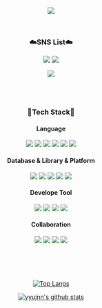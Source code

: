 <div align="center">

<img src="https://capsule-render.vercel.app/api?type=waving&color=0:FFDEE9,150:FF7E9D&height=230&section=header&text=Welcome&fontColor=ffffff&fontSize=60&fontAlignY=35&desc=yyujnn's%20GitHub%20Profile&descAlignY=55" />
</p>
<br>   
    

### ☁️SNS List☁️<br>
<a href="https://www.instagram.com/yujjne/" target="_blank"><img src="https://img.shields.io/badge/Instagram-E4405F?style=flat-square&logo=Instagram&logoColor=white"/></a>
<a href="https://yujjne.tistory.com" target="_blank"><img src="https://img.shields.io/badge/DevBlog-F06B66?style=flat-square&logo=tistory&logoColor=white"/></a>

<a href="mailto:yujin3504@gmail.com" target="_blank"><img src="https://img.shields.io/badge/yujin3504@gmail.com-808080?style=flat-square&logo=Gmail&logoColor=white"/></a>

<br><br>


### 🦋Tech Stack🦋

#### Language
<!-- Language -->
<img src="https://img.shields.io/badge/swift-F54A2A?style=flat-square&logo=swift&logoColor=white"/>
<img src="https://img.shields.io/badge/java-%23ED8B00.svg?style=flat-square&logo=openjdk&logoColor=white"/>
<img src="https://img.shields.io/badge/python-3670A0?style=flat-square&logo=python&logoColor=ffdd54"/>
<img src="https://img.shields.io/badge/Javascript-F7DF1E?style=flat-square&logo=JavaScript&logoColor=black"/>
<img src="https://img.shields.io/badge/HTML-E34F26?style=flat-square&logo=HTML5&logoColor=white"/>
<img src="https://img.shields.io/badge/CSS-1572B6?style=flat-square&logo=CSS3&logoColor=white"/>
<br>

#### Database & Library & Platform
<img src="https://img.shields.io/badge/Firebase-FFCA28?style=flat-square&logo=firebase&logoColor=white">
<img src="https://img.shields.io/badge/mysql-4479A1.svg?style=flat-square&logo=mysql&logoColor=white"/> 
<img src="https://img.shields.io/badge/spring-%236DB33F.svg?style=flat-square&logo=spring&logoColor=white">
<img src="https://img.shields.io/badge/Tensorflor-FF6F00?style=flat-square&logo=TensorFlow&logoColor=white"/>
<img src="https://img.shields.io/badge/apache%20tomcat-%23F8DC75.svg?style=flat-square&logo=apache-tomcat&logoColor=black"/>
<br>

#### Develope Tool
<!-- Develope Tool -->
<img src="https://img.shields.io/badge/Xcode-147EFB?style=flat-square&logo=Xcode&logoColor=white"/>
<img src="https://img.shields.io/badge/Visual%20Studio%20Code-007ACC?style=flat-square&logo=Visual%20Studio%20Code&logoColor=white"/>
<img src="https://img.shields.io/badge/Visual%20Studio-5C2D91?style=flat-square&logo=Visual%20Studio&logoColor=white"/>
<img src="https://img.shields.io/badge/Eclipse%20IDE-2C2255?style=flat-square&logo=Eclipse%20IDE&logoColor=white"/>

#### Collaboration
<img src="https://img.shields.io/badge/Github-181717?&logo=Github&logoColor=white">  
<img src="https://img.shields.io/badge/Git-F05032?style=flat-square&logo=git&logoColor=white">  
<img src="https://img.shields.io/badge/Slack-4A154B?style=flat-square&logo=slack&logoColor=white">  
<img src="https://img.shields.io/badge/Figma-F24E1E?style=flat-square&logo=figma&logoColor=white">  
    
<br><br><br><br>
[![Top Langs](https://github-readme-stats.vercel.app/api/top-langs/?username=yyujnn&layout=compact)](https://github.com/yyujnn/github-readme-stats)

[![yyujnn's github stats](https://github-readme-stats.vercel.app/api?username=yyujnn&show_icons=true)](https://github.com/yyujnn)

